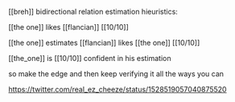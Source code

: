 [[breh]] bidirectional relation estimation hieuristics:



[[the one]] likes [[flancian]] [[10/10]]

[[the one]] estimates [[flancian]] likes [[the one]] [[10/10]]

[[the_one]] is [[10/10]] confident in his estimation



so make the edge and then keep verifying it all the ways you can

https://twitter.com/real_ez_cheeze/status/1528519057040875520